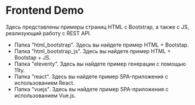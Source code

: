 # Frontend Demo

Здесь представлены примеры страниц HTML c Bootstrap, а также с JS, реализующий работу с REST API.

* Папка "html_bootstrap". Здесь вы найдете пример HTML + Bootstap.
* Папка "html_bootstrap_js". Здесь вы найдете пример HTML + Bootstap + JS.
* Папка "eleventy". Здесь вы найдете пример генерации с помощью 11ty.
* Папка "react". Здесь вы найдете пример SPA-приложения с использованием React.
* Папка "vuejs". Здесь вы найдете пример SPA-приложения с использованием Vue.js.
